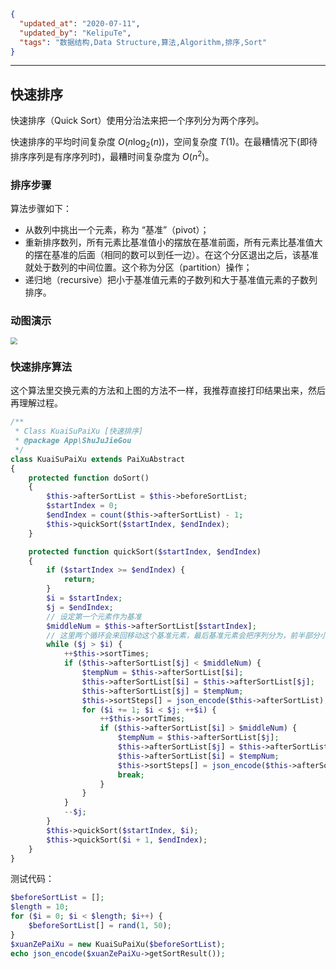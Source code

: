 ```json
{
  "updated_at": "2020-07-11",
  "updated_by": "KelipuTe",
  "tags": "数据结构,Data Structure,算法,Algorithm,排序,Sort"
}
```

---

## 快速排序

快速排序（Quick Sort）使用分治法来把一个序列分为两个序列。

快速排序的平均时间复杂度 $O(n \log_2(n))$，空间复杂度 $T(1)$。在最糟情况下(即待排序序列是有序序列时)，最糟时间复杂度为 $O(n^2)$。

### 排序步骤

算法步骤如下：

- 从数列中挑出一个元素，称为 “基准”（pivot）；
- 重新排序数列，所有元素比基准值小的摆放在基准前面，所有元素比基准值大的摆在基准的后面（相同的数可以到任一边）。在这个分区退出之后，该基准就处于数列的中间位置。这个称为分区（partition）操作；
- 递归地（recursive）把小于基准值元素的子数列和大于基准值元素的子数列排序。

### 动图演示

<img src="E:\Workspace\KTKnowledgeBase\Image\ShuJuJieGou\KuaiSuPaiXu_img01.gif" style="zoom:67%;" />

### 快速排序算法

这个算法里交换元素的方法和上图的方法不一样，我推荐直接打印结果出来，然后再理解过程。

```php
/**
 * Class KuaiSuPaiXu [快速排序]
 * @package App\ShuJuJieGou
 */
class KuaiSuPaiXu extends PaiXuAbstract
{
    protected function doSort()
    {
        $this->afterSortList = $this->beforeSortList;
        $startIndex = 0;
        $endIndex = count($this->afterSortList) - 1;
        $this->quickSort($startIndex, $endIndex);
    }

    protected function quickSort($startIndex, $endIndex)
    {
        if ($startIndex >= $endIndex) {
            return;
        }
        $i = $startIndex;
        $j = $endIndex;
        // 设定第一个元素作为基准
        $middleNum = $this->afterSortList[$startIndex];
        // 这里两个循环会来回移动这个基准元素，最后基准元素会把序列分为，前半部分小于基准的，和后半部分大于基准的
        while ($j > $i) {
            ++$this->sortTimes;
            if ($this->afterSortList[$j] < $middleNum) {
                $tempNum = $this->afterSortList[$i];
                $this->afterSortList[$i] = $this->afterSortList[$j];
                $this->afterSortList[$j] = $tempNum;
                $this->sortSteps[] = json_encode($this->afterSortList);
                for ($i += 1; $i < $j; ++$i) {
                    ++$this->sortTimes;
                    if ($this->afterSortList[$i] > $middleNum) {
                        $tempNum = $this->afterSortList[$j];
                        $this->afterSortList[$j] = $this->afterSortList[$i];
                        $this->afterSortList[$i] = $tempNum;
                        $this->sortSteps[] = json_encode($this->afterSortList);
                        break;
                    }
                }
            }
            --$j;
        }
        $this->quickSort($startIndex, $i);
        $this->quickSort($i + 1, $endIndex);
    }
}
```

测试代码：

```php
$beforeSortList = [];
$length = 10;
for ($i = 0; $i < $length; $i++) {
    $beforeSortList[] = rand(1, 50);
}
$xuanZePaiXu = new KuaiSuPaiXu($beforeSortList);
echo json_encode($xuanZePaiXu->getSortResult());
```